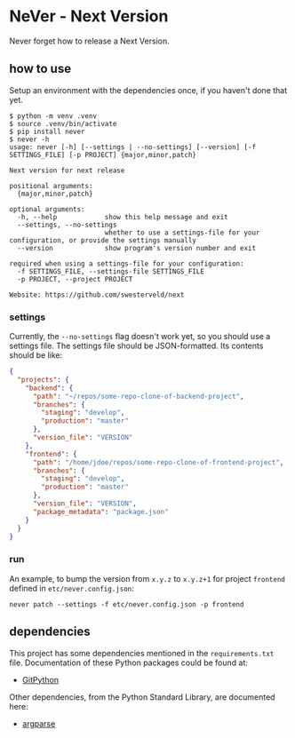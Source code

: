 # NeVer - Next Version
Never forget how to release a Next Version.


## how to use

Setup an environment with the dependencies once, if you haven't done that yet.

```shell
$ python -m venv .venv
$ source .venv/bin/activate
$ pip install never
$ never -h
usage: never [-h] [--settings | --no-settings] [--version] [-f SETTINGS_FILE] [-p PROJECT] {major,minor,patch}

Next version for next release

positional arguments:
  {major,minor,patch}

optional arguments:
  -h, --help            show this help message and exit
  --settings, --no-settings
                        whether to use a settings-file for your configuration, or provide the settings manually
  --version             show program's version number and exit

required when using a settings-file for your configuration:
  -f SETTINGS_FILE, --settings-file SETTINGS_FILE
  -p PROJECT, --project PROJECT

Website: https://github.com/swesterveld/next
```


### settings

Currently, the `--no-settings` flag doesn't work yet, so you should use a settings file.
The settings file should be JSON-formatted. Its contents should be like:

```json
{
  "projects": {
    "backend": {
      "path": "~/repos/some-repo-clone-of-backend-project",
      "branches": {
        "staging": "develop",
        "production": "master"
      },
      "version_file": "VERSION"
    },
    "frontend": {
      "path": "/home/jdoe/repos/some-repo-clone-of-frontend-project",
      "branches": {
        "staging": "develop",
        "production": "master"
      },
      "version_file": "VERSION",
      "package_metadata": "package.json"
    }
  }
}
```


### run

An example, to bump the version from `x.y.z` to `x.y.z+1` for project `frontend` defined in `etc/never.config.json`:
```
never patch --settings -f etc/never.config.json -p frontend
```


## dependencies

This project has some dependencies mentioned in the `requirements.txt` file.
Documentation of these Python packages could be found at:
* [GitPython](https://gitpython.readthedocs.io/en/stable/)

Other dependencies, from the Python Standard Library, are documented here:
* [argparse](https://docs.python.org/3/library/argparse.html)